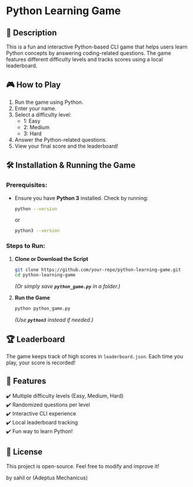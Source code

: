 # Python Learning Game

## 📌 Description

This is a fun and interactive Python-based CLI game that helps users learn Python concepts by answering coding-related questions. The game features different difficulty levels and tracks scores using a local leaderboard.

## 🎮 How to Play

1. Run the game using Python.
2. Enter your name.
3. Select a difficulty level:
   - 1: Easy
   - 2: Medium
   - 3: Hard
4. Answer the Python-related questions.
5. View your final score and the leaderboard!

## 🛠 Installation & Running the Game

### Prerequisites:

- Ensure you have **Python 3** installed. Check by running:
  ```bash
  python --version
  ```
  or
  ```bash
  python3 --version
  ```

### Steps to Run:

1. **Clone or Download the Script**

   ```bash
   git clone https://github.com/your-repo/python-learning-game.git
   cd python-learning-game
   ```

   *(Or simply save ****`python_game.py`**** in a folder.)*

2. **Run the Game**

   ```bash
   python python_game.py
   ```

   *(Use ****`python3`**** instead if needed.)*

## 🏆 Leaderboard

The game keeps track of high scores in `leaderboard.json`. Each time you play, your score is recorded!

## 🤖 Features

✔️ Multiple difficulty levels (Easy, Medium, Hard)\
✔️ Randomized questions per level\
✔️ Interactive CLI experience\
✔️ Local leaderboard tracking\
✔️ Fun way to learn Python!

## 📜 License

This project is open-source. Feel free to modify and improve it!

by sahil or (Adeptus Mechanicus)
